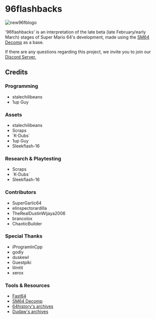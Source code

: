 # 96flashbacks
![new96fblogo](https://github.com/user-attachments/assets/0d342e2b-10c3-476a-b010-004b20afcb56)

'96flashbacks' is an interpretation of the late beta (late February/early March) stages of Super Mario 64's development, made using the [SM64 Decomp](https://github.com/n64decomp/sm64) as a base.

If there are any questions regarding this project, we invite you to join our [Discord Server.](https://discord.gg/rjWEDCqW4c)

## Credits

### Programming
- stalechilibeans
- 1up Guy

### Assets
- stalechilibeans
- Scraps
- `K-Dubs΄
- 1up Guy
- Sleekflash-16

### Research & Playtesting
- Scraps
- `K-Dubs΄
- Sleekflash-16

### Contributors
- SuperGarlic64
- elinspectorardilla
- TheRealDustinWijaya2006
- brancolox
- ChaoticBuilder

### Special Thanks
- iProgramInCpp
- godly
- duskewl
- Guestpiki
- lilmtit
- xerox

### Tools & Resources
- [Fast64](https://github.com/Fast-64/fast64)
- [SM64 Decomp](https://github.com/n64decomp/sm64)
- [64history's archives](https://archive.org/details/sm64-beta-content)
- [Dudaw's archives](https://archive.org/details/sm64brp_src_abandoned)

